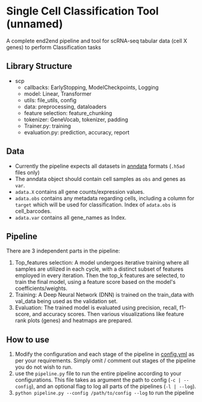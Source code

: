 # Single Cell Classification Tool (unnamed)

A complete end2end pipeline and tool for scRNA-seq tabular data (cell X genes) to perform Classification tasks

## Library Structure

- scp
    - callbacks: EarlyStopping, ModelCheckpoints, Logging
    - model: Linear, Transformer
    - utils: file_utils, config
    - data: preprocessing, dataloaders
    - feature selection: feature_chunking
    - tokenizer: GeneVocab, tokenizer, padding
    - Trainer.py: training
    - evaluation.py: prediction, accuracy, report

## Data
- Currently the pipeline expects all datasets in [anndata](https://anndata.readthedocs.io/en/latest/tutorials/notebooks/getting-started.html) formats (`.h5ad` files only)
- The anndata object should contain cell samples as `obs` and genes as `var`.
- `adata.X` contains all gene counts/expression values.
- `adata.obs` contains any metadata regarding cells, including a column for `target` which will be used for classification. Index of `adata.obs` is cell_barcodes.
- `adata.var` contains all gene_names as Index.

## Pipeline
There are 3 independent parts in the pipeline:  
1. Top_features selection: A model undergoes iterative training where all samples are utilized in each cycle, with a distinct subset of features employed in every iteration. Then the top_k features are selected, to train the final model, using a feature score based on the model's coefficients/weights.
2. Training: A Deep Neural Network (DNN) is trained on the train_data with val_data being used as the validation set.
3. Evaluation: The trained model is evaluated using precision, recall, f1-score, and accuracy scores. Then various visualizations like feature rank plots (genes) and heatmaps are prepared.

## How to use
1. Modify the configuration and each stage of the pipeline in [config.yml](config.yml) as per your requirements. Simply omit / comment out stages of the pipeline you do not wish to run.
2. use the `pipeline.py` file to run the entire pipeline according to your configurations. This file takes as argument the path to config (`-c | --config`), and an optional flag to log all parts of the pipelines (`-l | --log`).
3. `python pipeline.py --config /path/to/config --log` to run the pipeline